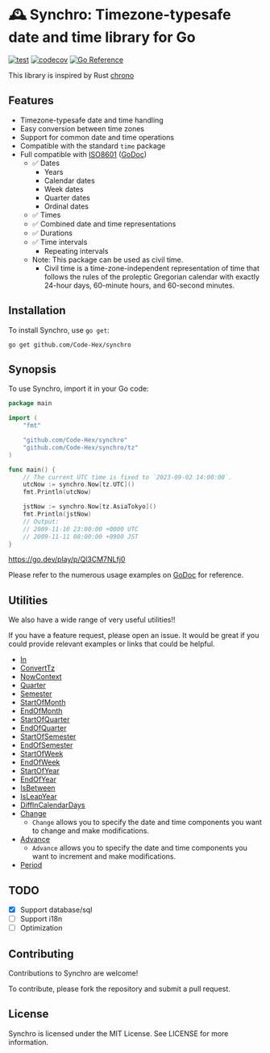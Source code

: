 # 🕰️ Synchro: Timezone-typesafe date and time library for Go

[![test](https://github.com/Code-Hex/synchro/actions/workflows/test.yml/badge.svg)](https://github.com/Code-Hex/synchro/actions/workflows/test.yml) [![codecov](https://codecov.io/gh/Code-Hex/synchro/graph/badge.svg?token=VWPbmNRHw8)](https://codecov.io/gh/Code-Hex/synchro) [![Go Reference](https://pkg.go.dev/badge/github.com/Code-Hex/synchro/.svg)](https://pkg.go.dev/github.com/Code-Hex/synchro/)

This library is inspired by Rust [chrono](https://github.com/chronotope/chrono)

## Features

- Timezone-typesafe date and time handling
- Easy conversion between time zones
- Support for common date and time operations
- Compatible with the standard `time` package
- Full compatible with [ISO8601](https://en.wikipedia.org/wiki/ISO_8601) ([GoDoc](https://pkg.go.dev/github.com/Code-Hex/synchro/iso8601))
  - ✅ Dates
    - Years
    - Calendar dates
    - Week dates
    - Quarter dates
    - Ordinal dates
  - ✅ Times
  - ✅ Combined date and time representations
  - ✅ Durations
  - ✅ Time intervals
    - Repeating intervals
  - Note: This package can be used as civil time.
    - Civil time is a time-zone-independent representation of time that follows the rules of the proleptic Gregorian calendar with exactly 24-hour days, 60-minute hours, and 60-second minutes.

## Installation

To install Synchro, use `go get`:

    go get github.com/Code-Hex/synchro

## Synopsis

To use Synchro, import it in your Go code:

```go
package main

import (
    "fmt"

    "github.com/Code-Hex/synchro"
    "github.com/Code-Hex/synchro/tz"
)

func main() {
    // The current UTC time is fixed to `2023-09-02 14:00:00`.
    utcNow := synchro.Now[tz.UTC]()
    fmt.Println(utcNow)

    jstNow := synchro.Now[tz.AsiaTokyo]()
    fmt.Println(jstNow)
    // Output:
    // 2009-11-10 23:00:00 +0000 UTC
    // 2009-11-11 08:00:00 +0900 JST
}
```

https://go.dev/play/p/Ql3CM7NLfj0

Please refer to the numerous usage examples on [GoDoc](https://pkg.go.dev/github.com/Code-Hex/synchro/) for reference.

## Utilities

We also have a wide range of very useful utilities!!

If you have a feature request, please open an issue. It would be great if you could provide relevant examples or links that could be helpful.

- [In](https://pkg.go.dev/github.com/Code-Hex/synchro#In)
- [ConvertTz](https://pkg.go.dev/github.com/Code-Hex/synchro#ConvertTz)
- [NowContext](https://pkg.go.dev/github.com/Code-Hex/synchro#NowContext)
- [Quarter](https://pkg.go.dev/github.com/Code-Hex/synchro#Quarter)
- [Semester](https://pkg.go.dev/github.com/Code-Hex/synchro#Semester)
- [StartOfMonth](https://pkg.go.dev/github.com/Code-Hex/synchro#Time.StartOfMonth)
- [EndOfMonth](https://pkg.go.dev/github.com/Code-Hex/synchro#Time.EndOfMonth)
- [StartOfQuarter](https://pkg.go.dev/github.com/Code-Hex/synchro#Time.StartOfQuarter)
- [EndOfQuarter](https://pkg.go.dev/github.com/Code-Hex/synchro#Time.EndOfQuarter)
- [StartOfSemester](https://pkg.go.dev/github.com/Code-Hex/synchro#Time.StartOfSemester)
- [EndOfSemester](https://pkg.go.dev/github.com/Code-Hex/synchro#Time.EndOfSemester)
- [StartOfWeek](https://pkg.go.dev/github.com/Code-Hex/synchro#Time.StartOfWeek)
- [EndOfWeek](https://pkg.go.dev/github.com/Code-Hex/synchro#Time.EndOfWeek)
- [StartOfYear](https://pkg.go.dev/github.com/Code-Hex/synchro#Time.StartOfYear)
- [EndOfYear](https://pkg.go.dev/github.com/Code-Hex/synchro#Time.EndOfYear)
- [IsBetween](https://pkg.go.dev/github.com/Code-Hex/synchro#Time.IsBetween)
- [IsLeapYear](https://pkg.go.dev/github.com/Code-Hex/synchro#Time.IsLeapYear)
- [DiffInCalendarDays](https://pkg.go.dev/github.com/Code-Hex/synchro#Time.DiffInCalendarDays)
- [Change](https://pkg.go.dev/github.com/Code-Hex/synchro#Time.Change)
  - `Change` allows you to specify the date and time components you want to change and make modifications.
- [Advance](https://pkg.go.dev/github.com/Code-Hex/synchro#Time.Advance)
  - `Advance` allows you to specify the date and time components you want to increment and make modifications.
- [Period](https://pkg.go.dev/github.com/Code-Hex/synchro#Period)


## TODO

- [x] Support database/sql
- [ ] Support i18n
- [ ] Optimization

## Contributing

Contributions to Synchro are welcome!

To contribute, please fork the repository and submit a pull request.


## License

Synchro is licensed under the MIT License. See LICENSE for more information.
